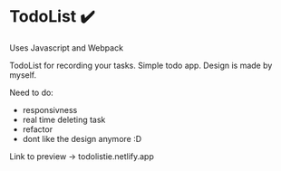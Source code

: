 # TodoList ✔️

Uses Javascript and Webpack

TodoList for recording your tasks. Simple todo app. Design is made by myself.

Need to do:
- responsivness
- real time deleting task
- refactor
- dont like the design anymore :D

Link to preview -> todolistie.netlify.app
